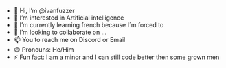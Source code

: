 - 👋 Hi, I’m @ivanfuzzer
- 👀 I’m interested in Artificial intelligence 
- 🌱 I’m currently learning french because I´m forced to
- 💞️ I’m looking to collaborate on ...
- 📫 You to reach me on Discord or Email
- 😄 Pronouns: He/Him
- ⚡ Fun fact: I am a minor and I can still code better then some grown men

<!---
ivanfuzzer/ivanfuzzer is a ✨ special ✨ repository because its `README.md` (this file) appears on your GitHub profile.
You can click the Preview link to take a look at your changes.
--->
